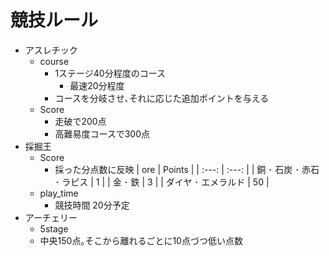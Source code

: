 # 競技ルール

<!---
- 建築
	- Score
		- 審査官3名(アイカレ教師予定)
			- 持ち点制 - 持ち点は10~30予定
			- 選ばれた人に10点
	- お題
		- 小さいお題を幾つか
			- 沖縄(決定)
			- 夏休み(決定)
			- 審査官からのお題(仮決定)
		- 予備案
			- スマホ
			- 果物
			- 蛍光灯
			- 教室
			- カバン
--->

<!-----
- PvP
	- score
		| Life or death | Points |
		| --- | --- |
		| 1Kill | 10 |
		| 1Death | -5 |
	- play_time
		- 1試合20分*2
----->

- アスレチック
	- course
		- 1ステージ40分程度のコース
			- 最速20分程度
		- コースを分岐させ､それに応じた追加ポイントを与える
	- Score
		- 走破で200点
		- 高難易度コースで300点
- 採掘王
	- Score
		- 採った分点数に反映
			| ore | Points |
			| :---: | :---: |
			| 銅 ･ 石炭 ･ 赤石 ･ ラピス | 1 |
			| 金 ･ 鉄 | 3 |
			| ダイヤ ･ エメラルド | 50 |
	- play_time
		- 競技時間 20分予定
- アーチェリー
	- 5stage
	- 中央150点｡そこから離れるごとに10点づつ低い点数
